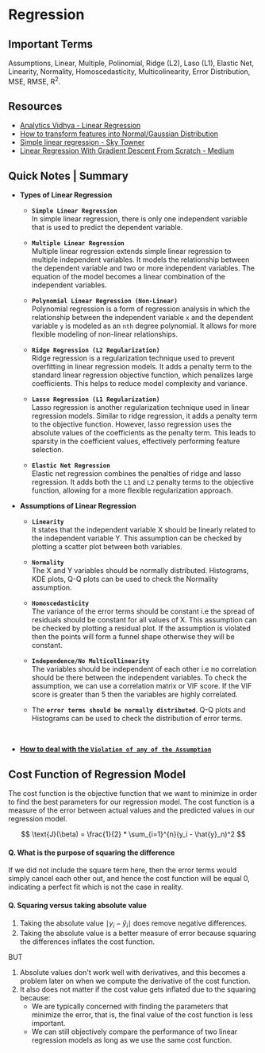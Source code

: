 # Regression

## Important Terms
Assumptions, Linear, Multiple, Polinomial, Ridge (L2), Laso (L1), Elastic Net, Linearity, Normality, Homoscedasticity, Multicolinearity, Error Distribution, MSE, RMSE, R<sup>2</sup>.


## Resources
- [Analytics Vidhya - Linear Regression](https://www.analyticsvidhya.com/blog/2021/05/all-you-need-to-know-about-your-first-machine-learning-model-linear-regression/, 'Linear Regression')
- [How to transform features into Normal/Gaussian Distribution](https://www.analyticsvidhya.com/blog/2021/05/how-to-transform-features-into-normal-gaussian-distribution/)
- [Simple linear regression - Sky Towner](https://www.skytowner.com/explore/introduction_to_linear_regression)
- [Linear Regression With Gradient Descent From Scratch - Medium](https://medium.com/@shuklapratik22/linear-regression-with-gradient-descent-from-scratch-d03dfa90d04c)

## Quick Notes | Summary
- **Types of Linear Regression**
    - **`Simple Linear Regression`**  
    In simple linear regression, there is only one independent variable that is used to predict the dependent variable.

    - **`Multiple Linear Regression`**  
    Multiple linear regression extends simple linear regression to multiple independent variables. It models the relationship between the dependent variable and two or more independent variables. The equation of the model becomes a linear combination of the independent variables.

    - **`Polynomial Linear Regression (Non-Linear)`**  
    Polynomial regression is a form of regression analysis in which the relationship between the independent variable `x` and the dependent variable `y` is modeled as an `nth` degree polynomial. It allows for more flexible modeling of non-linear relationships.

    - **`Ridge Regression (L2 Regularization)`**  
    Ridge regression is a regularization technique used to prevent overfitting in linear regression models. It adds a penalty term to the standard linear regression objective function, which penalizes large coefficients. This helps to reduce model complexity and variance.

    - **`Lasso Regression (L1 Regularization)`**  
    Lasso regression is another regularization technique used in linear regression models. Similar to ridge regression, it adds a penalty term to the objective function. However, lasso regression uses the absolute values of the coefficients as the penalty term. This leads to sparsity in the coefficient values, effectively performing feature selection.

    - **`Elastic Net Regression`**  
    Elastic net regression combines the penalties of ridge and lasso regression. It adds both the `L1` and `L2` penalty terms to the objective function, allowing for a more flexible regularization approach.

- **Assumptions of Linear Regression**
    - **`Linearity`**  
    It states that the independent variable X should be linearly related to the independent variable Y. This assumption can be checked by plotting a scatter plot between both variables.

    - **`Normality`**  
    The X and Y variables should be normally distributed. Histograms, KDE plots, Q-Q plots can be used to check the Normality assumption. 

    - **`Homoscedasticity`**  
    The variance of the error terms should be constant i.e the spread of residuals should be constant for all values of X. This assumption can be checked by plotting a residual plot. If the assumption is violated then the points will form a funnel shape otherwise they will be constant.

    - **`Independence/No Multicollinearity`**  
    The variables should be independent of each other i.e no correlation should be there between the independent variables. To check the assumption, we can use a correlation matrix or VIF score. If the VIF score is greater than 5 then the variables are highly correlated.

    - The **`error terms should be normally distributed`**. Q-Q plots and Histograms can be used to check the distribution of error terms.


<br>

- [**How to deal with the `Violation of any of the Assumption`**](https://www.analyticsvidhya.com/blog/2021/05/how-to-transform-features-into-normal-gaussian-distribution/)


## Cost Function of Regression Model
The cost function is the objective function that we want to minimize in order to find the best parameters for our regression model. The cost function is a measure of the error between actual values and the predicted values in our regression model. 

$$
\text{J}(\beta) = \frac{1}{2} * \sum_{i=1}^{n}(y_i - \hat{y}_n)^2
$$
#### Q. What is the purpose of squaring the difference
If we did not include the square term here, then the error terms would simply cancel each other out, and hence the cost function will be equal 0, indicating a perfect fit which is not the case in reality.

#### Q. Squaring versus taking absolute value
1. Taking the absolute value $\mid y_i -\hat{y}_i\mid$ does remove negative differences.
2. Taking the absolute value is a better measure of error because squaring the differences inflates the cost function.  
   
BUT
1. Absolute values don't work well with derivatives, and this becomes a problem later on when we compute the derivative of the cost function.
2. It also does not matter if the cost value gets inflated due to the squaring because:
   - We are typically concerned with finding the parameters that minimize the error, that is, the final value of the cost function is less important.
   - We can still objectively compare the performance of two linear regression models as long as we use the same cost function.

